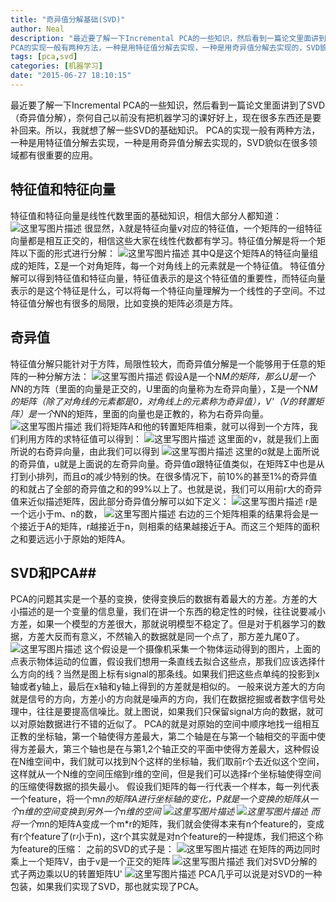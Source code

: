 ```yaml
---
title: "奇异值分解基础(SVD)"
author: Neal
description: "最近要了解一下Incremental PCA的一些知识，然后看到一篇论文里面讲到了SVD（奇异值分解），奈何自己以前没有把机器学习的课好好上，现在很多东西还是要补回来。所以，我就想了解一些SVD的基础知识。 
PCA的实现一般有两种方法，一种是用特征值分解去实现，一种是用奇异值分解去实现的，SVD貌似在很多领域都有很重要的应用。特征值和特征向量特征值和特征向量是线性代数里面的基础知识，相信大部分人都"
tags: [pca,svd]
categories: [机器学习]
date: "2015-06-27 18:10:15"
---
```

最近要了解一下Incremental PCA的一些知识，然后看到一篇论文里面讲到了SVD（奇异值分解），奈何自己以前没有把机器学习的课好好上，现在很多东西还是要补回来。所以，我就想了解一些SVD的基础知识。
PCA的实现一般有两种方法，一种是用特征值分解去实现，一种是用奇异值分解去实现的，SVD貌似在很多领域都有很重要的应用。
## 特征值和特征向量 ##
特征值和特征向量是线性代数里面的基础知识，相信大部分人都知道：
![这里写图片描述](http://img.blog.csdn.net/20150627154504441)
很显然，λ就是特征向量v对应的特征值，一个矩阵的一组特征向量都是相互正交的，相信这些大家在线性代数都有学习。特征值分解是将一个矩阵以下面的形式进行分解：
![这里写图片描述](http://img.blog.csdn.net/20150627154713620)
其中Q是这个矩阵A的特征向量组成的矩阵，Σ是一个对角矩阵，每一个对角线上的元素就是一个特征值。
特征值分解可以得到特征值和特征向量，特征值表示的是这个特征值的重要性，而特征向量表示的是这个特征是什么，可以将每一个特征向量理解为一个线性的子空间。不过特征值分解也有很多的局限，比如变换的矩阵必须是方阵。
## 奇异值 ##
特征值分解只能针对于方阵，局限性较大，而奇异值分解是一个能够用于任意的矩阵的一种分解方法：
![这里写图片描述](http://img.blog.csdn.net/20150627155554117)
假设A是一个N*M的矩阵，那么U是一个N*N的方阵（里面的向量是正交的，U里面的向量称为左奇异向量），Σ是一个N*M的矩阵（除了对角线的元素都是0，对角线上的元素称为奇异值），V'（V的转置矩阵）是一个N*N的矩阵，里面的向量也是正教的，称为右奇异向量。
![这里写图片描述](http://img.blog.csdn.net/20150627160123326)
我们将矩阵A和他的转置矩阵相乘，就可以得到一个方阵，我们利用方阵的求特征值可以得到：
![这里写图片描述](http://img.blog.csdn.net/20150627160318055)
这里面的v，就是我们上面所说的右奇异向量，由此我们可以得到
![这里写图片描述](http://img.blog.csdn.net/20150627160432947)
这里的σ就是上面所说的奇异值，u就是上面说的左奇异向量。奇异值σ跟特征值类似，在矩阵Σ中也是从打到小排列，而且σ的减少特别的快。在很多情况下，前10%的甚至1%的奇异值的和就占了全部的奇异值之和的99%以上了。也就是说，我们可以用前r大的奇异值来近似描述矩阵，因此部分奇异值分解可以如下定义：
![这里写图片描述](http://img.blog.csdn.net/20150627161252436)
r是一个远小于m、n的数，
![这里写图片描述](http://img.blog.csdn.net/20150627161545868)
右边的三个矩阵相乘的结果将会是一个接近于A的矩阵，r越接近于n，则相乘的结果越接近于A。而这三个矩阵的面积之和要远远小于原始的矩阵A。
## SVD和PCA##
PCA的问题其实是一个基的变换，使得变换后的数据有着最大的方差。方差的大小描述的是一个变量的信息量，我们在讲一个东西的稳定性的时候，往往说要减小方差，如果一个模型的方差很大，那就说明模型不稳定了。但是对于机器学习的数据，方差大反而有意义，不然输入的数据就是同一个点了，那方差九尾0了。
![这里写图片描述](http://img.blog.csdn.net/20150627162402286)
这个假设是一个摄像机采集一个物体运动得到的图片，上面的点表示物体运动的位置，假设我们想用一条直线去拟合这些点，那我们应该选择什么方向的线？当然是图上标有signal的那条线。如果我们把这些点单纯的投影到x轴或者y轴上，最后在x轴和y轴上得到的方差就是相似的。
一般来说方差大的方向就是信号的方向，方差小的方向就是噪声的方向，我们在数据挖掘或者数字信号处理中，往往是要提高信噪比。就上图说，如果我们只保留signal方向的数据，就可以对原始数据进行不错的近似了。
PCA的就是对原始的空间中顺序地找一组相互正教的坐标轴，第一个轴使得方差最大，第二个轴是在与第一个轴相交的平面中使得方差最大，第三个轴也是在与第1,2个轴正交的平面中使得方差最大，这种假设在N维空间中，我们就可以找到N个这样的坐标轴，我们取前r个去近似这个空间，这样就从一个N维的空间压缩到r维的空间，但是我们可以选择r个坐标轴使得空间的压缩使得数据的损失最小。
假设我们矩阵的每一行代表一个样本，每一列代表一个feature，将一个m*n的矩阵A进行坐标轴的变化，P就是一个变换的矩阵从一个n维的空间变换到另外一个n维的空间
![这里写图片描述](http://img.blog.csdn.net/20150627163615343)
![这里写图片描述](http://img.blog.csdn.net/20150627163834504)
而将一个m*n的矩阵A变成一个m*r的矩阵，我们就会使得本来有n个feature的，变成有r个feature了(r小于n)，这r个其实就是对n个feature的一种提炼，我们把这个称为feature的压缩：
之前的SVD的式子是：
![这里写图片描述](http://img.blog.csdn.net/20150627161252436)
在矩阵的两边同时乘上一个矩阵V，由于v是一个正交的矩阵
![这里写图片描述](http://img.blog.csdn.net/20150627165333436)
我们对SVD分解的式子两边乘以U的转置矩阵U'
![这里写图片描述](http://img.blog.csdn.net/20150627180627671)
PCA几乎可以说是对SVD的一种包装，如果我们实现了SVD，那也就实现了PCA。